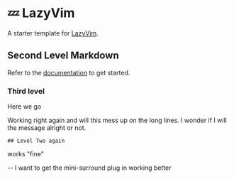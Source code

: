 # 💤 LazyVim

A starter template for [LazyVim](https://github.com/LazyVim/LazyVim).

## Second Level Markdown

Refer to the [documentation](https://lazyvim.github.io/installation) to get started.

### Third level

Here we go

Working right again and will this mess up on the long lines. I wonder if I will the message alright or not.

    ## Level Two again

works "fine"

-- I want to get the mini-surround plug in working better
